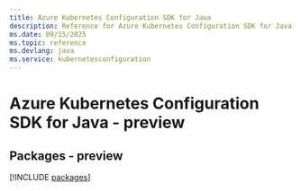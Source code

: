 ```yaml
---
title: Azure Kubernetes Configuration SDK for Java
description: Reference for Azure Kubernetes Configuration SDK for Java
ms.date: 09/15/2025
ms.topic: reference
ms.devlang: java
ms.service: kubernetesconfiguration
---
```

# Azure Kubernetes Configuration SDK for Java - preview
## Packages - preview
[!INCLUDE [packages](kubernetes-configuration-index.md)]
